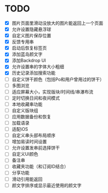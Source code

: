 # TODO
- [x] 图片页面里滑动没放大的图片能返回上一个页面
- [x] 允许设置隐藏悬浮球
- [x] 自定义图片保存位置
- [x] 反馈专用串
- [x] 启动后恢复标签页
- [x] 添加蓝岛颜文字
- [x] 添加Backdrop UI
- [x] 允许设置串的字体大小粗细
- [x] 历史记录添加搜索功能
- [ ] 自定义饼干颜色（包括Po和用户曾用过的饼干）
- [ ] 多图浏览
- [ ] 适应屏幕大小，实现版块/时间线/串瀑布流
- [ ] 定时切换日间和夜间模式
- [ ] 本地收藏串功能
- [ ] 自定义版块组
- [ ] 应用数据备份和恢复
- [ ] 加载语录
- [ ] 适配iOS
- [ ] 自定义串头部布局顺序
- [ ] 增加易读时间设置
- [ ] 允许设置发串前选择饼干
- [ ] 自定义UI颜色
- [ ] 备注串
- [ ] 收藏夹功能（和订阅ID结合）
- [ ] 分享功能
- [ ] 滑动引用能返回
- [ ] 颜文字排序或显示最近使用的颜文字
